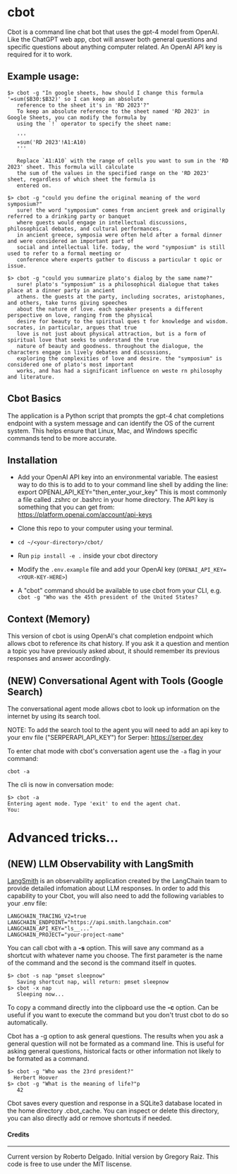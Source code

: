 # cbot

Cbot is a command line chat bot that uses the gpt-4 model from OpenAI. Like the ChatGPT web app, cbot will answer both general questions and specific questions about anything computer related. An OpenAI API key is required for it to work.

## Example usage:

```
$> cbot -g "In google sheets, how should I change this formula '=sum($B30:$B32)' so I can keep an absolute
   reference to the sheet it's in 'RD 2023'?"
   To keep an absolute reference to the sheet named 'RD 2023' in Google Sheets, you can modify the formula by
   using the `!` operator to specify the sheet name:

   '''
   =sum('RD 2023'!A1:A10)
   '''

   Replace `A1:A10` with the range of cells you want to sum in the 'RD 2023' sheet. This formula will calculate
   the sum of the values in the specified range on the 'RD 2023' sheet, regardless of which sheet the formula is
   entered on.

$> cbot -g "could you define the original meaning of the word symposium?"
   sure! the word "symposium" comes from ancient greek and originally referred to a drinking party or banquet
   where guests would engage in intellectual discussions, philosophical debates, and cultural performances.
   in ancient greece, symposia were often held after a formal dinner and were considered an important part of
   social and intellectual life. today, the word "symposium" is still used to refer to a formal meeting or
   conference where experts gather to discuss a particular t opic or issue.

$> cbot -g "could you summarize plato's dialog by the same name?"
   sure! plato's "symposium" is a philosophical dialogue that takes place at a dinner party in ancient
   athens. the guests at the party, including socrates, aristophanes, and others, take turns giving speeches
   about the nature of love. each speaker presents a different perspective on love, ranging from the physical
   desire for beauty to the spiritual ques t for knowledge and wisdom. socrates, in particular, argues that true
   love is not just about physical attraction, but is a form of spiritual love that seeks to understand the true
   nature of beauty and goodness. throughout the dialogue, the characters engage in lively debates and discussions,
   exploring the complexities of love and desire. the "symposium" is considered one of plato's most important
   works, and has had a significant influence on weste rn philosophy and literature.

```

## Cbot Basics

The application is a Python script that prompts the gpt-4 chat completions endpoint with a system message and can identify the OS of the current system. This helps ensure that Linux, Mac, and Windows specific commands tend to be more accurate.

## Installation

- Add your OpenAI API key into an environmental variable. The easiest way to do this is to add to to your command line shell by adding the line: export OPENAI_API_KEY="then_enter_your_key"
  This is most commonly a file called .zshrc or .bashrc in your home directory. The API key is something that you can get from: https://platform.openai.com/account/api-keys

- Clone this repo to your computer using your terminal.
- `cd ~/<your-directory>/cbot/`
- Run `pip install -e .` inside your cbot directory
- Modify the `.env.example` file and add your OpenAI key (`OPENAI_API_KEY=<YOUR-KEY-HERE>`)
- A "cbot" command should be available to use cbot from your CLI, e.g. `cbot -g "Who was the 45th president of the United States?`

## Context (Memory)

This version of cbot is using OpenAI's chat completion endpoint which allows cbot to reference its chat history. If you ask it a question and mention a topic you have previously asked about, it should remember its previous responses and answer accordingly.

## (NEW) Conversational Agent with Tools (Google Search)

The conversational agent mode allows cbot to look up information on the internet by using its search tool.

NOTE: To add the search tool to the agent you will need to add an api key to your env file ("SERPERAPI_API_KEY") for Serper: https://serper.dev

To enter chat mode with cbot's conversation agent use the `-a` flag in your command:

`cbot -a`

The cli is now in conversation mode:

```
$> cbot -a
Entering agent mode. Type 'exit' to end the agent chat.
You:
```

# Advanced tricks...

## (NEW) LLM Observability with LangSmith

[LangSmith](https://www.langchain.com/langsmith) is an observability application created by the LangChain team to provide detailed infomation about LLM responses. In order to add this capability to your Cbot, you will also need to add the following variables to your .env file: 

```
LANGCHAIN_TRACING_V2=true
LANGCHAIN_ENDPOINT="https://api.smith.langchain.com"
LANGCHAIN_API_KEY="ls__..."
LANGCHAIN_PROJECT="your-project-name"
```

You can call cbot with a **-s** option. This will save any command as a shortcut with whatever name you choose. The first parameter is the name of the command and the second is the command itself in quotes.

```
$> cbot -s nap "pmset sleepnow"
   Saving shortcut nap, will return: pmset sleepnow
$> cbot -x nap
   Sleeping now...
```

To copy a command directly into the clipboard use the **-c** option. Can be useful if you want to execute the command but you don't trust cbot to do so automatically.

Cbot has a -g option to ask general questions. The results when you ask a general question will not be formated as a command line. This is useful for asking general questions, historical facts or other information not likely to be formated as a command.

```
$> cbot -g "Who was the 23rd president?"
  Herbert Hoover
$> cbot -g "What is the meaning of life?"p
   42
```

Cbot saves every question and response in a SQLite3 database located in the home directory .cbot_cache. You can inspect or delete this directory, you can also directly add or remove shortcuts if needed.

#### Credits

---

Current version by Roberto Delgado.
Initial version by Gregory Raiz.
This code is free to use under the MIT liscense.
